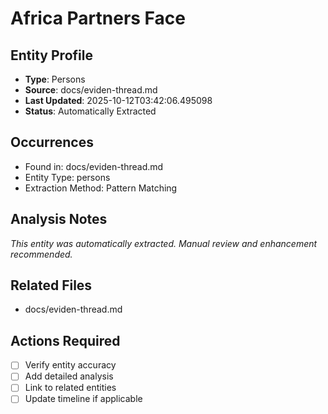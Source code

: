 # Africa Partners Face

## Entity Profile
- **Type**: Persons
- **Source**: docs/eviden-thread.md
- **Last Updated**: 2025-10-12T03:42:06.495098
- **Status**: Automatically Extracted

## Occurrences
- Found in: docs/eviden-thread.md
- Entity Type: persons
- Extraction Method: Pattern Matching

## Analysis Notes
*This entity was automatically extracted. Manual review and enhancement recommended.*

## Related Files
- docs/eviden-thread.md

## Actions Required
- [ ] Verify entity accuracy
- [ ] Add detailed analysis
- [ ] Link to related entities
- [ ] Update timeline if applicable
